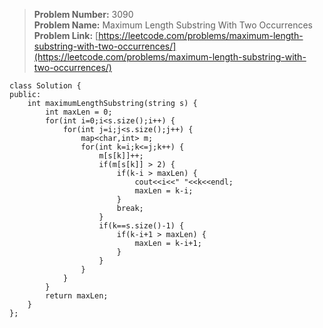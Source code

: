 > **Problem Number:** 3090 <br>
> **Problem Name:** Maximum Length Substring With Two Occurrences <br>
> **Problem Link:** [https://leetcode.com/problems/maximum-length-substring-with-two-occurrences/](https://leetcode.com/problems/maximum-length-substring-with-two-occurrences/) <br>

    class Solution {
    public:
        int maximumLengthSubstring(string s) {
            int maxLen = 0;
            for(int i=0;i<s.size();i++) {
                for(int j=i;j<s.size();j++) {
                    map<char,int> m;
                    for(int k=i;k<=j;k++) {
                        m[s[k]]++;
                        if(m[s[k]] > 2) {
                            if(k-i > maxLen) {
                                cout<<i<<" "<<k<<endl;
                                maxLen = k-i;
                            }
                            break;
                        }
                        if(k==s.size()-1) {
                            if(k-i+1 > maxLen) {
                                maxLen = k-i+1;
                            }
                        }
                    }
                }
            }
            return maxLen;
        }
    };